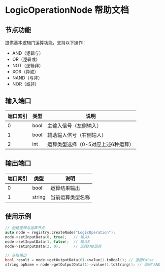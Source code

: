 # LogicOperationNode 帮助文档

## 节点功能
提供基本逻辑门运算功能，支持以下操作：
- AND（逻辑与）
- OR（逻辑或）
- NOT（逻辑非）
- XOR（异或）
- NAND（与非）
- NOR（或非）

## 输入端口
| 端口索引 | 类型   | 说明                      |
|----------|--------|-------------------------|
| 0        | bool   | 主输入信号（左侧输入）     |
| 1        | bool   | 辅助输入信号（右侧输入）   |
| 2        | int    | 运算类型选择（0-5对应上述6种运算）|

## 输出端口
| 端口索引 | 类型   | 说明                |
|----------|--------|-------------------|
| 0        | bool   | 运算结果输出        |
| 1        | string | 当前运算类型名称    |

## 使用示例
```cpp
// 创建逻辑与运算节点
auto node = registry.createNode("LogicOperation");
node->setInputData(0, true);   // 输入A
node->setInputData(1, false);  // 输入B
node->setInputData(2, 0);      // 选择AND运算

// 获取输出
bool result = node->getOutputData(0)->value().toBool(); // 返回false
string opName = node->getOutputData(1)->value().toString(); // 返回"AND"
```

